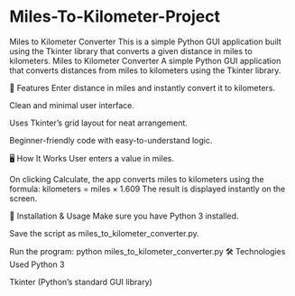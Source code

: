 # Miles-To-Kilometer-Project
Miles to Kilometer Converter This is a simple Python GUI application built using the Tkinter library that converts a given distance in miles to kilometers.
Miles to Kilometer Converter
A simple Python GUI application that converts distances from miles to kilometers using the Tkinter library.

📌 Features
Enter distance in miles and instantly convert it to kilometers.

Clean and minimal user interface.

Uses Tkinter’s grid layout for neat arrangement.

Beginner-friendly code with easy-to-understand logic.

🖥️ How It Works
User enters a value in miles.

On clicking Calculate, the app converts miles to kilometers using the formula:
kilometers = miles × 1.609
The result is displayed instantly on the screen.

🚀 Installation & Usage
Make sure you have Python 3 installed.

Save the script as miles_to_kilometer_converter.py.

Run the program:
python miles_to_kilometer_converter.py
🛠️ Technologies Used
Python 3

Tkinter (Python’s standard GUI library)
